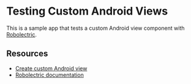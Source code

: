 # Testing Custom Android Views 

This is a sample app that tests a custom Android view component with [Robolectric](http://robolectric.org). 

## Resources 

* [Create custom Android view](https://developer.android.com/training/custom-views/create-view)
* [Robolectric documentation](http://robolectric.org)